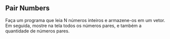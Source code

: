 ## Pair Numbers

Faça um programa que leia N números inteiros e armazene-os em um vetor. Em seguida, mostre na tela todos os números pares, e também a quantidade de números pares.

```java

```